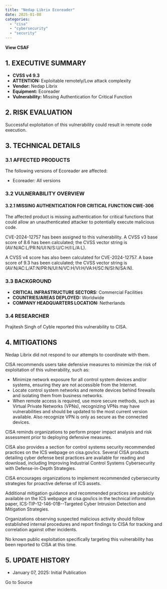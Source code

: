 ```yaml
---
title: "Nedap Librix Ecoreader"
date: 2025-01-08
categories: 
  - "cisa"
  - "cybersecurity"
  - "security"
---
```


**View CSAF**

## 1\. EXECUTIVE SUMMARY

- **CVSS v4 9.3**
- **ATTENTION:** Exploitable remotely/Low attack complexity
- **Vendor:** Nedap Librix
- **Equipment:** Ecoreader
- **Vulnerability:** Missing Authentication for Critical Function

## 2\. RISK EVALUATION

Successful exploitation of this vulnerability could result in remote code execution.

## 3\. TECHNICAL DETAILS

### 3.1 AFFECTED PRODUCTS

The following versions of Ecoreader are affected:

- Ecoreader: All versions

### 3.2 VULNERABILITY OVERVIEW

#### **3.2.1** **MISSING AUTHENTICATION FOR CRITICAL FUNCTION CWE-306**

The affected product is missing authentication for critical functions that could allow an unauthenticated attacker to potentially execute malicious code.

CVE-2024-12757 has been assigned to this vulnerability. A CVSS v3 base score of 8.6 has been calculated; the CVSS vector string is (AV:N/AC:L/PR:N/UI:N/S:U/C:H/I:L/A:L).

A CVSS v4 score has also been calculated for CVE-2024-12757. A base score of 9.3 has been calculated; the CVSS vector string is (AV:N/AC:L/AT:N/PR:N/UI:N/VC:H/VI:H/VA:H/SC:N/SI:N/SA:N).

### 3.3 BACKGROUND

- **CRITICAL INFRASTRUCTURE SECTORS:** Commercial Facilities
- **COUNTRIES/AREAS DEPLOYED:** Worldwide
- **COMPANY HEADQUARTERS LOCATION:** Netherlands

### 3.4 RESEARCHER

Prajitesh Singh of Cyble reported this vulnerability to CISA.

## 4\. MITIGATIONS

Nedap Librix did not respond to our attempts to coordinate with them.

CISA recommends users take defensive measures to minimize the risk of exploitation of this vulnerability, such as:

- Minimize network exposure for all control system devices and/or systems, ensuring they are not accessible from the Internet.
- Locate control system networks and remote devices behind firewalls and isolating them from business networks.
- When remote access is required, use more secure methods, such as Virtual Private Networks (VPNs), recognizing VPNs may have vulnerabilities and should be updated to the most current version available. Also recognize VPN is only as secure as the connected devices.

CISA reminds organizations to perform proper impact analysis and risk assessment prior to deploying defensive measures.

CISA also provides a section for control systems security recommended practices on the ICS webpage on cisa.gov/ics. Several CISA products detailing cyber defense best practices are available for reading and download, including Improving Industrial Control Systems Cybersecurity with Defense-in-Depth Strategies.

CISA encourages organizations to implement recommended cybersecurity strategies for proactive defense of ICS assets.

Additional mitigation guidance and recommended practices are publicly available on the ICS webpage at cisa.gov/ics in the technical information paper, ICS-TIP-12-146-01B--Targeted Cyber Intrusion Detection and Mitigation Strategies.

Organizations observing suspected malicious activity should follow established internal procedures and report findings to CISA for tracking and correlation against other incidents.

No known public exploitation specifically targeting this vulnerability has been reported to CISA at this time.

## 5\. UPDATE HISTORY

- January 07, 2025: Initial Publication

Go to Source
